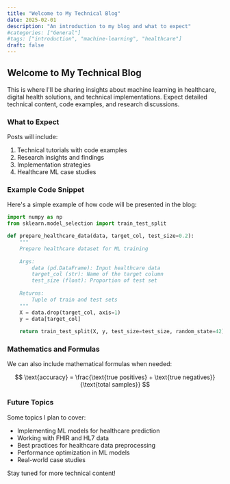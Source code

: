 ```yaml
---
title: "Welcome to My Technical Blog"
date: 2025-02-01
description: "An introduction to my blog and what to expect"
#categories: ["General"]
#tags: ["introduction", "machine-learning", "healthcare"]
draft: false
---
```


## Welcome to My Technical Blog

This is where I'll be sharing insights about machine learning in healthcare, digital health solutions, and technical implementations. Expect detailed technical content, code examples, and research discussions.

### What to Expect

Posts will include:

1. Technical tutorials with code examples
2. Research insights and findings
3. Implementation strategies
4. Healthcare ML case studies

### Example Code Snippet

Here's a simple example of how code will be presented in the blog:

```python
import numpy as np
from sklearn.model_selection import train_test_split

def prepare_healthcare_data(data, target_col, test_size=0.2):
    """
    Prepare healthcare dataset for ML training
    
    Args:
        data (pd.DataFrame): Input healthcare data
        target_col (str): Name of the target column
        test_size (float): Proportion of test set
        
    Returns:
        Tuple of train and test sets
    """
    X = data.drop(target_col, axis=1)
    y = data[target_col]
    
    return train_test_split(X, y, test_size=test_size, random_state=42)
```

### Mathematics and Formulas

We can also include mathematical formulas when needed:

$$
\text{accuracy} = \frac{\text{true positives} + \text{true negatives}}{\text{total samples}}
$$

### Future Topics

Some topics I plan to cover:

- Implementing ML models for healthcare prediction
- Working with FHIR and HL7 data
- Best practices for healthcare data preprocessing
- Performance optimization in ML models
- Real-world case studies

Stay tuned for more technical content!
